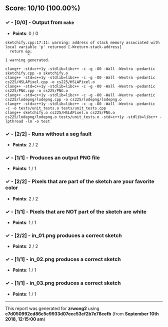 


## Score: 10/10 (100.00%)


### ✓ - [0/0] - Output from `make`

- **Points**: 0 / 0

```
sketchify.cpp:17:11: warning: address of stack memory associated with local variable 'p' returned [-Wreturn-stack-address]
  return &p;
          ^
1 warning generated.

```
```
clang++ -std=c++1y -stdlib=libc++ -c -g -O0 -Wall -Wextra -pedantic sketchify.cpp -o sketchify.o
clang++ -std=c++1y -stdlib=libc++ -c -g -O0 -Wall -Wextra -pedantic cs225/HSLAPixel.cpp -o cs225/HSLAPixel.o
clang++ -std=c++1y -stdlib=libc++ -c -g -O0 -Wall -Wextra -pedantic cs225/PNG.cpp -o cs225/PNG.o
clang++ -std=c++1y -stdlib=libc++ -c -g -O0 -Wall -Wextra -pedantic cs225/lodepng/lodepng.cpp -o cs225/lodepng/lodepng.o
clang++ -std=c++1y -stdlib=libc++ -c -g -O0 -Wall -Wextra -pedantic   -c -o tests/unit_tests.o tests/unit_tests.cpp
clang++ sketchify.o cs225/HSLAPixel.o cs225/PNG.o cs225/lodepng/lodepng.o tests/unit_tests.o -std=c++1y -stdlib=libc++ -lpthread -lm -o test

```


### ✓ - [2/2] - Runs without a seg fault

- **Points**: 2 / 2





### ✓ - [1/1] - Produces an output PNG file

- **Points**: 1 / 1





### ✓ - [2/2] - Pixels that are part of the sketch are your favorite color

- **Points**: 2 / 2





### ✓ - [1/1] - Pixels that are NOT part of the sketch are white

- **Points**: 1 / 1





### ✓ - [2/2] - in_01.png produces a correct sketch

- **Points**: 2 / 2





### ✓ - [1/1] - in_02.png produces a correct sketch

- **Points**: 1 / 1





### ✓ - [1/1] - in_03.png produces a correct sketch

- **Points**: 1 / 1





---

This report was generated for **zrwong2** using **c7d050992cd86c5c9933d07ecc53cf2b7e78cefb** (from **September 10th 2018, 12:15:00 am**)
